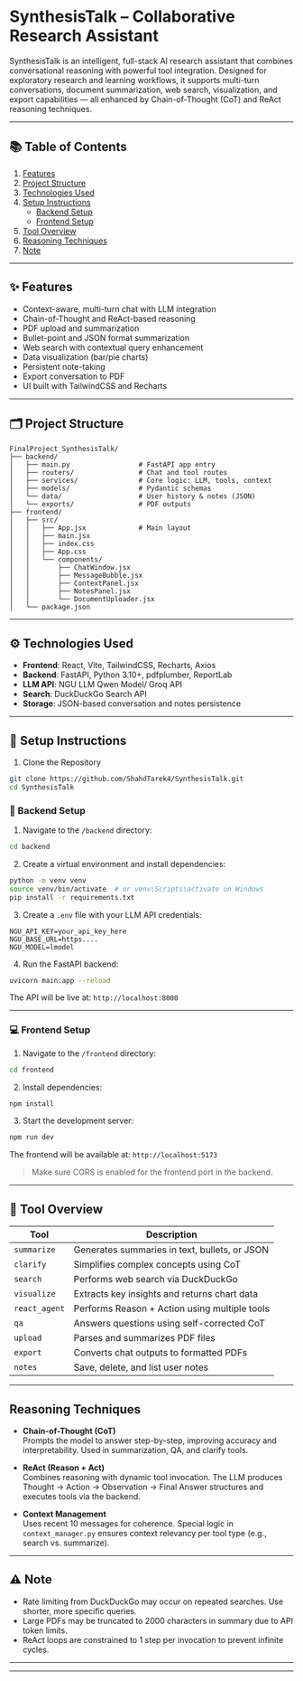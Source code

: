 # SynthesisTalk – Collaborative Research Assistant

SynthesisTalk is an intelligent, full-stack AI research assistant that combines conversational reasoning with powerful tool integration. Designed for exploratory research and learning workflows, it supports multi-turn conversations, document summarization, web search, visualization, and export capabilities — all enhanced by Chain-of-Thought (CoT) and ReAct reasoning techniques.

---

## 📚 Table of Contents

1. [Features](#features)  
2. [Project Structure](#project-structure)  
3. [Technologies Used](#technologies-used)  
4. [Setup Instructions](#setup-instructions)  
    - [Backend Setup](#backend-setup)  
    - [Frontend Setup](#frontend-setup)  
5. [Tool Overview](#tool-overview)  
6. [Reasoning Techniques](#reasoning-techniques)  
7. [Note](#Note)  


---

## ✨ Features

- Context-aware, multi-turn chat with LLM integration  
- Chain-of-Thought and ReAct-based reasoning  
- PDF upload and summarization  
- Bullet-point and JSON format summarization  
- Web search with contextual query enhancement  
- Data visualization (bar/pie charts)  
- Persistent note-taking  
- Export conversation to PDF  
- UI built with TailwindCSS and Recharts  

---

## 🗂 Project Structure

```
FinalProject_SynthesisTalk/
├── backend/
│   ├── main.py                 # FastAPI app entry
│   ├── routers/                # Chat and tool routes
│   ├── services/               # Core logic: LLM, tools, context
│   ├── models/                 # Pydantic schemas
│   └── data/                   # User history & notes (JSON)
│   └── exports/                # PDF outputs
├── frontend/
│   ├── src/
│   │   ├── App.jsx             # Main layout
│   │   ├── main.jsx
│   │   ├── index.css
│   │   ├── App.css 
│   │   └── components/
│   │       ├── ChatWindow.jsx
│   │       ├── MessageBubble.jsx
│   │       ├── ContextPanel.jsx
│   │       ├── NotesPanel.jsx
│   │       └── DocumentUploader.jsx
│   └── package.json
```

---

## ⚙️ Technologies Used

- **Frontend**: React, Vite, TailwindCSS, Recharts, Axios  
- **Backend**: FastAPI, Python 3.10+, pdfplumber, ReportLab  
- **LLM API**: NGU LLM Qwen Model/ Groq API 
- **Search**: DuckDuckGo Search API  
- **Storage**: JSON-based conversation and notes persistence  

---

## 🚀 Setup Instructions

1. Clone the Repository
```bash
git clone https://github.com/ShahdTarek4/SynthesisTalk.git
cd SynthesisTalk
```

### 🧩 Backend Setup

1. Navigate to the `/backend` directory:
```bash
cd backend
```

2. Create a virtual environment and install dependencies:
```bash
python -m venv venv
source venv/bin/activate  # or venv\Scripts\activate on Windows
pip install -r requirements.txt
```

3. Create a `.env` file with your LLM API credentials:
```env
NGU_API_KEY=your_api_key_here
NGU_BASE_URL=https....
NGU_MODEL=lmodel
```

4. Run the FastAPI backend:
```bash
uvicorn main:app --reload
```

The API will be live at: `http://localhost:8000`

---

### 💻 Frontend Setup

1. Navigate to the `/frontend` directory:
```bash
cd frontend
```

2. Install dependencies:
```bash
npm install
```

3. Start the development server:
```bash
npm run dev
```

The frontend will be available at: `http://localhost:5173`

> Make sure CORS is enabled for the frontend port in the backend.

---

## 🧪 Tool Overview

| Tool         | Description |
|--------------|-------------|
| `summarize`  | Generates summaries in text, bullets, or JSON |
| `clarify`    | Simplifies complex concepts using CoT |
| `search`     | Performs web search via DuckDuckGo |
| `visualize`  | Extracts key insights and returns chart data |
| `react_agent`| Performs Reason + Action using multiple tools |
| `qa`         | Answers questions using self-corrected CoT |
| `upload`     | Parses and summarizes PDF files |
| `export`     | Converts chat outputs to formatted PDFs |
| `notes`      | Save, delete, and list user notes |

---

## Reasoning Techniques

- **Chain-of-Thought (CoT)**  
  Prompts the model to answer step-by-step, improving accuracy and interpretability. Used in summarization, QA, and clarify tools.

- **ReAct (Reason + Act)**  
  Combines reasoning with dynamic tool invocation. The LLM produces Thought → Action → Observation → Final Answer structures and executes tools via the backend.

- **Context Management**  
  Uses recent 10 messages for coherence. Special logic in `context_manager.py` ensures context relevancy per tool type (e.g., search vs. summarize).

---

## ⚠️ Note

- Rate limiting from DuckDuckGo may occur on repeated searches. Use shorter, more specific queries.
- Large PDFs may be truncated to 2000 characters in summary due to API token limits.
- ReAct loops are constrained to 1 step per invocation to prevent infinite cycles.

---


---
